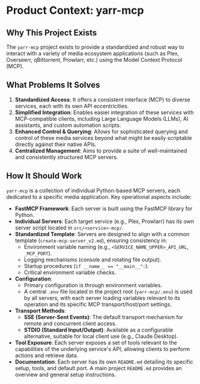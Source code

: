 # Product Context: yarr-mcp

## Why This Project Exists

The `yarr-mcp` project exists to provide a standardized and robust way to interact with a variety of media ecosystem applications (such as Plex, Overseerr, qBittorrent, Prowlarr, etc.) using the Model Context Protocol (MCP).

## What Problems It Solves

1.  **Standardized Access**: It offers a consistent interface (MCP) to diverse services, each with its own API eccentricities.
2.  **Simplified Integration**: Enables easier integration of these services with MCP-compatible clients, including Large Language Models (LLMs), AI assistants, and custom automation scripts.
3.  **Enhanced Control & Querying**: Allows for sophisticated querying and control of these media services beyond what might be easily scriptable directly against their native APIs.
4.  **Centralized Management**: Aims to provide a suite of well-maintained and consistently structured MCP servers.

## How It Should Work

`yarr-mcp` is a collection of individual Python-based MCP servers, each dedicated to a specific media application. Key operational aspects include:

*   **FastMCP Framework**: Each server is built using the FastMCP library for Python.
*   **Individual Servers**: Each target service (e.g., Plex, Prowlarr) has its own server script located in `src/<service>-mcp/`.
*   **Standardized Template**: Servers are designed to align with a common template (`create-mcp-server_v2.md`), ensuring consistency in:
    *   Environment variable naming (e.g., `<SERVICE_NAME_UPPER>_API_URL`, `_MCP_PORT`).
    *   Logging mechanisms (console and rotating file output).
    *   Startup procedures (`if __name__ == "__main__":`).
    *   Critical environment variable checks.
*   **Configuration**:
    *   Primary configuration is through environment variables.
    *   A central `.env` file located in the project root (`yarr-mcp/.env`) is used by all servers, with each server loading variables relevant to its operation and its specific MCP transport/host/port settings.
*   **Transport Methods**:
    *   **SSE (Server-Sent Events)**: The default transport mechanism for remote and concurrent client access.
    *   **STDIO (Standard Input/Output)**: Available as a configurable alternative, suitable for local client use (e.g., Claude Desktop).
*   **Tool Exposure**: Each server exposes a set of tools relevant to the capabilities of the underlying service's API, allowing clients to perform actions and retrieve data.
*   **Documentation**: Each server has its own `README.md` detailing its specific setup, tools, and default port. A main project `README.md` provides an overview and general setup instructions. 